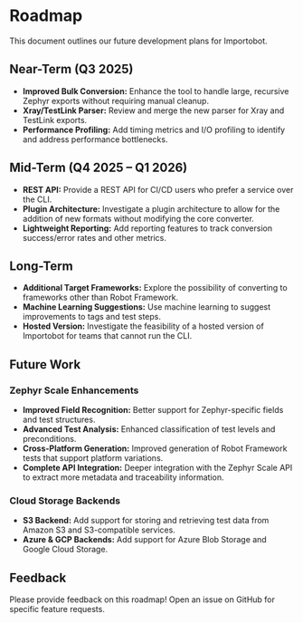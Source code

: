 # Roadmap

This document outlines our future development plans for Importobot.

## Near-Term (Q3 2025)

-   **Improved Bulk Conversion:** Enhance the tool to handle large, recursive Zephyr exports without requiring manual cleanup.
-   **Xray/TestLink Parser:** Review and merge the new parser for Xray and TestLink exports.
-   **Performance Profiling:** Add timing metrics and I/O profiling to identify and address performance bottlenecks.

## Mid-Term (Q4 2025 – Q1 2026)

-   **REST API:** Provide a REST API for CI/CD users who prefer a service over the CLI.
-   **Plugin Architecture:** Investigate a plugin architecture to allow for the addition of new formats without modifying the core converter.
-   **Lightweight Reporting:** Add reporting features to track conversion success/error rates and other metrics.

## Long-Term

-   **Additional Target Frameworks:** Explore the possibility of converting to frameworks other than Robot Framework.
-   **Machine Learning Suggestions:** Use machine learning to suggest improvements to tags and test steps.
-   **Hosted Version:** Investigate the feasibility of a hosted version of Importobot for teams that cannot run the CLI.

## Future Work

### Zephyr Scale Enhancements

-   **Improved Field Recognition:** Better support for Zephyr-specific fields and test structures.
-   **Advanced Test Analysis:** Enhanced classification of test levels and preconditions.
-   **Cross-Platform Generation:** Improved generation of Robot Framework tests that support platform variations.
-   **Complete API Integration:** Deeper integration with the Zephyr Scale API to extract more metadata and traceability information.

### Cloud Storage Backends

-   **S3 Backend:** Add support for storing and retrieving test data from Amazon S3 and S3-compatible services.
-   **Azure & GCP Backends:** Add support for Azure Blob Storage and Google Cloud Storage.

## Feedback

Please provide feedback on this roadmap! Open an issue on GitHub for specific feature requests.
